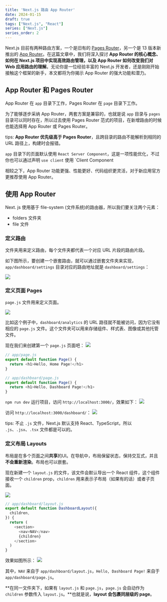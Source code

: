 ```yaml
---
title: 'Next.js 路由 App Router'
date: 2024-01-15
draft: true
tags: ["Next.js", "React"]
series: ["Next.js"]
series_order: 2
---
```


Next.js 目前有两种路由方案，一个是旧有的 [Pages Router](https://nextjs.org/docs/pages)，另一个是 13 版本新推出的 [App Router](https://nextjs.org/docs/app)。在这篇文章中，我们将深入探讨 **App Router 的核心概念、如何在 Next.js 项目中实现高效路由管理，以及 App Router 如何改变我们对 Web 应用路由的理解**。无论你是一位经验丰富的 Next.js 开发者，还是刚刚开始接触这个框架的新手，本文都将为你揭示 App Router 的强大功能和潜力。

## App Router 和 Pages Router

App Router 在 `app` 目录下工作，Pages Router 在 `page` 目录下工作。

为了能够逐步采纳 App Router，两套方案是兼容的，也就是说 `app` 目录与 `pages` 目录可以同时存在，所以过去使用 Pages Router 范式的项目，在新增路由的时候也能选择用 App Router 或 Pages Router。

tips: **App Router 优先级高于 Pages Router**，且跨目录的路由不能解析到相同的 URL 路径上，构建时会报错。

`app` 目录下的页面默认使用 `React Server Component`，这是一项性能优化，不过你也可以通过声明 `use client` 使用 `Client Component

相较之下，App Router 功能更强、性能更好、代码组织更灵活，对于新应用官方更推荐使用 App Router。

## 使用 App Router

Next. js 使用基于 file-system (文件系统)的路由器，所以我们要关注两个元素：
- folders 文件夹
- file 文件

### 定义路由

文件夹用来定义路由，每个文件夹都代表一个对应 URL 片段的路由片段。

如下图所示，要创建一个嵌套路由，就可以通过嵌套文件夹来实现，`app/dashboard/settings` 目录对应的路由地址就是 `dashboard/settings`：

![](https://cyl-blog-image.oss-cn-shenzhen.aliyuncs.com/img/202401221134740.png)

### 定义页面 Pages

`page.js` 文件用来定义页面。
  
![](https://cyl-blog-image.oss-cn-shenzhen.aliyuncs.com/img/202401221135459.png)

比如这个例子中，`dashboard/analytics` 的 URL 路径就不能被访问，因为它没有相应的 `page.js` 文件。这个文件夹可以用来存储组件、样式表、图像或其他托管文件。

现在我们来创建第一个 `page.js` 页面吧：
![](https://cyl-blog-image.oss-cn-shenzhen.aliyuncs.com/img/202401221146387.png)

```js
// app/page.js
export default function Page() {
  return <h1>Hello, Home Page!</h1>
}
```

```js
// app/dashboard/page.js
export default function Page() {
  return <h1>Hello, Dashboard Page!</h1>
}
```

`npm run dev` 运行项目，访问 `http://localhost:3000/`，效果如下：
![](https://cyl-blog-image.oss-cn-shenzhen.aliyuncs.com/img/202401221149969.png)

访问 `http://localhost:3000/dashboard/`：
![](https://cyl-blog-image.oss-cn-shenzhen.aliyuncs.com/img/202401221149725.png)

tips: 不止 `.js` 文件，Next.js 默认支持 React、TypeScript，所以 `.js`、`.jsx`、`.tsx` 文件都是可以的。

### 定义布局 Layouts

布局是在多个页面之间**共享**的UI。在导航中，布局保留状态，保持交互式，并且**不会重新渲染**。布局也可以嵌套。

现在新建一个 `layout.js` 的文件，该文件会默认导出一个 React 组件，这个组件接收一个 `children` prop，`children` 用来表示子布局（如果有的话）或者子页面。

![](https://cyl-blog-image.oss-cn-shenzhen.aliyuncs.com/img/202401221157258.png)

```js
// app/dashboard/layout.js
export default function DashboardLayout({
  children,
}) {
  return (
    <section>
      <nav>NAV</nav>
      {children}
    </section>
  )
}
```

效果如图所示：
![](https://cyl-blog-image.oss-cn-shenzhen.aliyuncs.com/img/202401221200578.png)

其中，`NAV` 来自于 `app/dashboard/layout.js`，`Hello, Dashboard Page!` 来自于 `app/dashboard/page.js`。

**在同一文件夹下，如果有 `layout.js` 和 `page.js`，`page.js` 会自动作为 `children` 参数传入 `layout.js`。**也就是说，**layout 会包裹同层级的 page**。
